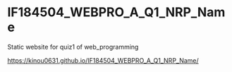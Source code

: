 # IF184504_WEBPRO_A_Q1_NRP_Name

Static website for quiz1 of web_programming

https://kinou0631.github.io/IF184504_WEBPRO_A_Q1_NRP_Name/
